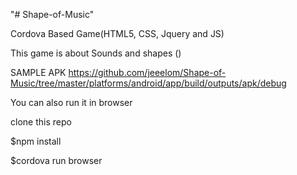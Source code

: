 "# Shape-of-Music" 

Cordova Based Game(HTML5, CSS, Jquery and JS)

This game is about Sounds and shapes ()

SAMPLE APK https://github.com/jeeelom/Shape-of-Music/tree/master/platforms/android/app/build/outputs/apk/debug

You can also run it in browser

clone this repo 

$npm install 

$cordova run browser
